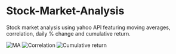 # Stock-Market-Analysis
Stock market analysis using yahoo API featuring moving averages, correlation, daily % change and cumulative return.

![MA](https://user-images.githubusercontent.com/76944713/106589082-81cf6900-6543-11eb-9b9f-80ed3ebefdd3.png)
![Correlation](https://user-images.githubusercontent.com/76944713/106589079-8136d280-6543-11eb-9d48-d5076f0a183a.png)
![Cumulative return](https://user-images.githubusercontent.com/76944713/106589081-81cf6900-6543-11eb-94dc-49fa387766ba.png)
